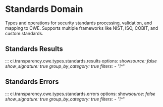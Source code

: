 # Standards Domain

Types and operations for security standards processing, validation, and mapping to CWE. Supports multiple frameworks like NIST, ISO, COBIT, and custom standards.

## Standards Results

::: ci.transparency.cwe.types.standards.results
options:
show*source: false
show_signature: true
group_by_category: true
filters: - "!^*"

## Standards Errors

::: ci.transparency.cwe.types.standards.errors
options:
show*source: false
show_signature: true
group_by_category: true
filters: - "!^*"
